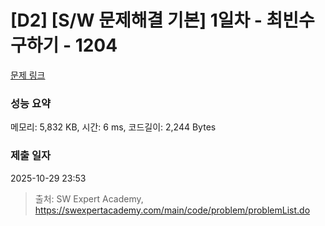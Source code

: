 # [D2] [S/W 문제해결 기본] 1일차 - 최빈수 구하기 - 1204 

[문제 링크](https://swexpertacademy.com/main/code/problem/problemDetail.do?contestProbId=AV13zo1KAAACFAYh) 

### 성능 요약

메모리: 5,832 KB, 시간: 6 ms, 코드길이: 2,244 Bytes

### 제출 일자

2025-10-29 23:53



> 출처: SW Expert Academy, https://swexpertacademy.com/main/code/problem/problemList.do